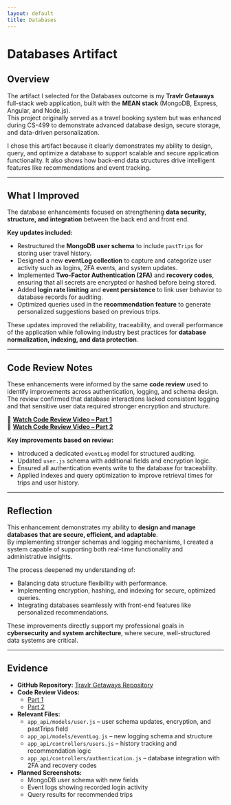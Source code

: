 ```yaml
---
layout: default
title: Databases
---
```


<link rel="stylesheet" href="/assets/css/custom.css">

# Databases Artifact

## Overview
The artifact I selected for the Databases outcome is my **Travlr Getaways** full-stack web application, built with the **MEAN stack** (MongoDB, Express, Angular, and Node.js).  
This project originally served as a travel booking system but was enhanced during CS-499 to demonstrate advanced database design, secure storage, and data-driven personalization.

I chose this artifact because it clearly demonstrates my ability to design, query, and optimize a database to support scalable and secure application functionality. It also shows how back-end data structures drive intelligent features like recommendations and event tracking.

<!-- TODO: Add screenshot of MongoDB Compass showing new user schema fields (role, 2FA, recoveryCodes, pastTrips) -->
<!-- TODO: Add screenshot of eventLog collection displaying sample data -->

---

## What I Improved
The database enhancements focused on strengthening **data security, structure, and integration** between the back end and front end.  

**Key updates included:**
- Restructured the **MongoDB user schema** to include `pastTrips` for storing user travel history.  
- Designed a new **eventLog collection** to capture and categorize user activity such as logins, 2FA events, and system updates.  
- Implemented **Two-Factor Authentication (2FA)** and **recovery codes**, ensuring that all secrets are encrypted or hashed before being stored.  
- Added **login rate limiting** and **event persistence** to link user behavior to database records for auditing.  
- Optimized queries used in the **recommendation feature** to generate personalized suggestions based on previous trips.  

These updates improved the reliability, traceability, and overall performance of the application while following industry best practices for **database normalization, indexing, and data protection**.

<!-- TODO: Add screenshot comparing old vs new user schema -->
<!-- TODO: Add screenshot showing 2FA-related fields in MongoDB -->
<!-- TODO: Add screenshot of a query returning recommended trips for a user -->

---

## Code Review Notes
These enhancements were informed by the same **code review** used to identify improvements across authentication, logging, and schema design.  
The review confirmed that database interactions lacked consistent logging and that sensitive user data required stronger encryption and structure.

🎥 [**Watch Code Review Video – Part 1**](https://youtu.be/yE4y5FZN2ck)  
🎥 [**Watch Code Review Video – Part 2**](https://youtu.be/-rbaklZHxl4)

**Key improvements based on review:**
- Introduced a dedicated `eventLog` model for structured auditing.  
- Updated `user.js` schema with additional fields and encryption logic.  
- Ensured all authentication events write to the database for traceability.  
- Applied indexes and query optimization to improve retrieval times for trips and user history.  

<!-- TODO: Add screenshot or showing eventLog model -->
<!-- TODO: Add image or showing MongoDB index creation command -->

---

## Reflection
This enhancement demonstrates my ability to **design and manage databases that are secure, efficient, and adaptable**.  
By implementing stronger schemas and logging mechanisms, I created a system capable of supporting both real-time functionality and administrative insights.

The process deepened my understanding of:
- Balancing data structure flexibility with performance.  
- Implementing encryption, hashing, and indexing for secure, optimized queries.  
- Integrating databases seamlessly with front-end features like personalized recommendations.  

These improvements directly support my professional goals in **cybersecurity and system architecture**, where secure, well-structured data systems are critical.

<!-- TODO: Add screenshot showing recommendation results populated from the database -->
<!-- TODO: Add image or of an event log entry used for auditing -->

---

## Evidence
- **GitHub Repository:** [Travlr Getaways Repository](https://github.com/thatone313/CS465FullStackDevelopment)  
- **Code Review Videos:**  
  - [Part 1](https://youtu.be/yE4y5FZN2ck)  
  - [Part 2](https://youtu.be/-rbaklZHxl4)  
- **Relevant Files:**  
  - `app_api/models/user.js` – user schema updates, encryption, and pastTrips field  
  - `app_api/models/eventLog.js` – new logging schema and structure  
  - `app_api/controllers/users.js` – history tracking and recommendation logic  
  - `app_api/controllers/authentication.js` – database integration with 2FA and recovery codes  
- **Planned Screenshots:**  
  - MongoDB user schema with new fields  
  - Event logs showing recorded login activity  
  - Query results for recommended trips  

<!-- TODO: Upload all screenshots to artifacts/databases/images/ -->
<!-- TODO: Replace bullet with images-->






